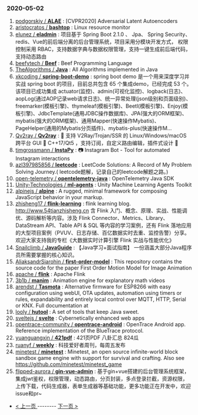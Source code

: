 ### 2020-05-02 
1. [
        podgorskiy /
**ALAE**](https://github.com/podgorskiy/ALAE) : [CVPR2020] Adversarial Latent Autoencoders
1. [
        aristocratos /
**bashtop**](https://github.com/aristocratos/bashtop) : Linux resource monitor
1. [
        elunez /
**eladmin**](https://github.com/elunez/eladmin) : 项目基于 Spring Boot 2.1.0 、 Jpa、 Spring Security、redis、Vue的前后端分离的后台管理系统，项目采用分模块开发方式， 权限控制采用 RBAC，支持数据字典与数据权限管理，支持一键生成前后端代码，支持动态路由
1. [
        beefytech /
**Beef**](https://github.com/beefytech/Beef) : Beef Programming Language
1. [
        TheAlgorithms /
**Java**](https://github.com/TheAlgorithms/Java) : All Algorithms implemented in Java
1. [
        xkcoding /
**spring-boot-demo**](https://github.com/xkcoding/spring-boot-demo) : spring boot demo 是一个用来深度学习并实战 spring boot 的项目，目前总共包含 65 个集成demo，已经完成 53 个。 该项目已成功集成 actuator(监控)、admin(可视化监控)、logback(日志)、aopLog(通过AOP记录web请求日志)、统一异常处理(json级别和页面级别)、freemarker(模板引擎)、thymeleaf(模板引擎)、Beetl(模板引擎)、Enjoy(模板引擎)、JdbcTemplate(通用JDBC操作数据库)、JPA(强大的ORM框架)、mybatis(强大的ORM框架)、通用Mapper(快速操作Mybatis)、PageHelper(通用的Mybatis分页插件)、mybatis-plus(快速操作M…
1. [
        Qv2ray /
**Qv2ray**](https://github.com/Qv2ray/Qv2ray) : 🌟 支持 V2Ray/Trojan/SSR 的 Linux/Windows/macOS 跨平台 GUI 🔨 C++17/Qt5 ，支持订阅，自定义路由编辑，插件式设计 🌟
1. [
        timgrossmann /
**InstaPy**](https://github.com/timgrossmann/InstaPy) : 📷 Instagram Bot - Tool for automated Instagram interactions
1. [
        azl397985856 /
**leetcode**](https://github.com/azl397985856/leetcode) : LeetCode Solutions: A Record of My Problem Solving Journey.( leetcode题解，记录自己的leetcode解题之路。)
1. [
        open-telemetry /
**opentelemetry-java**](https://github.com/open-telemetry/opentelemetry-java) : OpenTelemetry Java SDK
1. [
        Unity-Technologies /
**ml-agents**](https://github.com/Unity-Technologies/ml-agents) : Unity Machine Learning Agents Toolkit
1. [
        alpinejs /
**alpine**](https://github.com/alpinejs/alpine) : A rugged, minimal framework for composing JavaScript behavior in your markup.
1. [
        zhisheng17 /
**flink-learning**](https://github.com/zhisheng17/flink-learning) : flink learning blog. http://www.54tianzhisheng.cn 含 Flink 入门、概念、原理、实战、性能调优、源码解析等内容。涉及 Flink Connector、Metrics、Library、DataStream API、Table API & SQL 等内容的学习案例，还有 Flink 落地应用的大型项目案例（PVUV、日志存储、百亿数据实时去重、监控告警）分享。欢迎大家支持我的专栏《大数据实时计算引擎 Flink 实战与性能优化》
1. [
        Snailclimb /
**JavaGuide**](https://github.com/Snailclimb/JavaGuide) : 【Java学习+面试指南】 一份涵盖大部分Java程序员所需要掌握的核心知识。
1. [
        AliaksandrSiarohin /
**first-order-model**](https://github.com/AliaksandrSiarohin/first-order-model) : This repository contains the source code for the paper First Order Motion Model for Image Animation
1. [
        apache /
**flink**](https://github.com/apache/flink) : Apache Flink
1. [
        3b1b /
**manim**](https://github.com/3b1b/manim) : Animation engine for explanatory math videos
1. [
        arendst /
**Tasmota**](https://github.com/arendst/Tasmota) : Alternative firmware for ESP8266 with easy configuration using webUI, OTA updates, automation using timers or rules, expandability and entirely local control over MQTT, HTTP, Serial or KNX. Full documentation at
1. [
        looly /
**hutool**](https://github.com/looly/hutool) : A set of tools that keep Java sweet.
1. [
        sveltejs /
**svelte**](https://github.com/sveltejs/svelte) : Cybernetically enhanced web apps
1. [
        opentrace-community /
**opentrace-android**](https://github.com/opentrace-community/opentrace-android) : OpenTrace Android app. Reference implementation of the BlueTrace protocol.
1. [
        yuanguangxin /
**421pdf**](https://github.com/yuanguangxin/421pdf) : 421页PDF 八卦汇总 824瓜
1. [
        ruanyf /
**weekly**](https://github.com/ruanyf/weekly) : 科技爱好者周刊，每周五发布
1. [
        minetest /
**minetest**](https://github.com/minetest/minetest) : Minetest, an open source infinite-world block sandbox game engine with support for survival and crafting. Also see https://github.com/minetest/minetest_game
1. [
        flipped-aurora /
**gin-vue-admin**](https://github.com/flipped-aurora/gin-vue-admin) : 基于gin+vue搭建的后台管理系统框架，集成jwt鉴权，权限管理，动态路由，分页封装，多点登录拦截，资源权限，上传下载，代码生成器，表单生成器等基础功能，更多功能正在开发中，欢迎issue和pr~ 

- [ < 上一页 ](https://github.com/able8/github-trending-daily-record/blob/master/2020-05-01.md) -------- [ 下一页 > ](https://github.com/able8/github-trending-daily-record/blob/master/2020-05-03.md)
